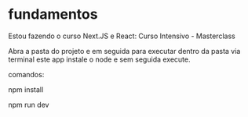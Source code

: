 # fundamentos
Estou fazendo o curso Next.JS e React: Curso Intensivo - Masterclass 

Abra a pasta do projeto e em seguida para executar dentro da pasta via terminal este app instale o node e sem seguida execute.

comandos:

npm install 

npm run dev